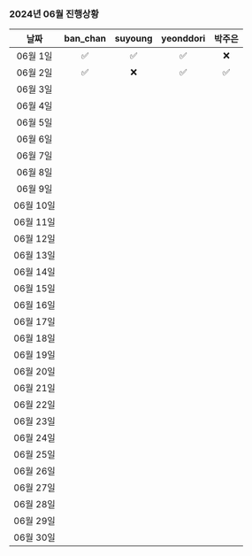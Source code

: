 ### 2024년 06월 진행상황
| 날짜 | ban_chan | suyoung | yeonddori | 박주은 |
|:---:|:---:|:---:|:---:|:---:|
| 06월 1일 | ✅ | ✅ | ✅ | ❌ |
| 06월 2일 | ✅ | ❌ | ✅ | ✅ |
| 06월 3일 | | | | |
| 06월 4일 | | | | |
| 06월 5일 | | | | |
| 06월 6일 | | | | |
| 06월 7일 | | | | |
| 06월 8일 | | | | |
| 06월 9일 | | | | |
| 06월 10일 | | | | |
| 06월 11일 | | | | |
| 06월 12일 | | | | |
| 06월 13일 | | | | |
| 06월 14일 | | | | |
| 06월 15일 | | | | |
| 06월 16일 | | | | |
| 06월 17일 | | | | |
| 06월 18일 | | | | |
| 06월 19일 | | | | |
| 06월 20일 | | | | |
| 06월 21일 | | | | |
| 06월 22일 | | | | |
| 06월 23일 | | | | |
| 06월 24일 | | | | |
| 06월 25일 | | | | |
| 06월 26일 | | | | |
| 06월 27일 | | | | |
| 06월 28일 | | | | |
| 06월 29일 | | | | |
| 06월 30일 | | | | |
